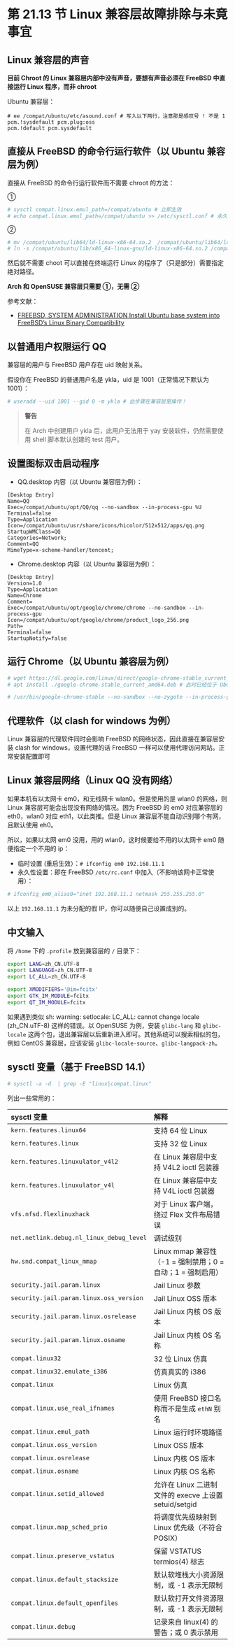 # 第 21.13 节 Linux 兼容层故障排除与未竟事宜

## Linux 兼容层的声音

**目前 Chroot 的 Linux 兼容层内部中没有声音，要想有声音必须在 FreeBSD 中直接运行 Linux 程序，而非 chroot**

Ubuntu 兼容层：

```shell
# ee /compat/ubuntu/etc/asound.conf # 写入以下两行，注意那是感叹号 ! 不是 1
pcm.!sysdefault pcm.plug:oss
pcm.!default pcm.sysdefault
```

## 直接从 FreeBSD 的命令行运行软件（以 Ubuntu 兼容层为例）

直接从 FreeBSD 的命令行运行软件而不需要 chroot 的方法：

①

```sh
# sysctl compat.linux.emul_path=/compat/ubuntu # 立即生效
# echo compat.linux.emul_path=/compat/ubuntu >> /etc/sysctl.conf # 永久化设置
```

②

```sh
# mv /compat/ubuntu/lib64/ld-linux-x86-64.so.2  /compat/ubuntu/lib64/ld-linux-x86-64.so.2.back
# ln -s /compat/ubuntu/lib/x86_64-linux-gnu/ld-linux-x86-64.so.2 /compat/ubuntu/lib64/ld-linux-x86-64.so.2
```

然后就不需要 choot 可以直接在终端运行 Linux 的程序了（只是部分）需要指定绝对路径。

**Arch 和 OpenSUSE 兼容层只需要 ①，无需 ②**

参考文献：

- [FREEBSD, SYSTEM ADMINISTRATION Install Ubuntu base system into FreeBSD’s Linux Binary Compatibility](https://www.micski.dk/2021/12/21/install-ubuntu-base-system-into-freebsds-linux-binary-compatibility/)

## 以普通用户权限运行 QQ

兼容层的用户与 FreeBSD 用户存在 uid 映射关系。

假设你在 FreeBSD 的普通用户名是 ykla，uid 是 1001（正常情况下默认为 1001）：

```sh
# useradd --uid 1001 --gid 0 -m ykla # 此步骤在兼容层里操作！
```

>**警告**
>
>在 Arch 中创建用户 ykla 后，此用户无法用于 yay 安装软件，仍然需要使用 shell 脚本默认创建的 test 用户。

## 设置图标双击启动程序

- QQ.desktop 内容（以 Ubuntu 兼容层为例）：

```shell
[Desktop Entry]
Name=QQ
Exec=/compat/ubuntu/opt/QQ/qq --no-sandbox --in-process-gpu %U
Terminal=false
Type=Application
Icon=/compat/ubuntu/usr/share/icons/hicolor/512x512/apps/qq.png
StartupWMClass=QQ
Categories=Network;
Comment=QQ
MimeType=x-scheme-handler/tencent;
```

- Chrome.desktop 内容（以 Ubuntu 兼容层为例）：

```
[Desktop Entry]
Version=1.0
Type=Application
Name=Chrome
Comment=
Exec=/compat/ubuntu/opt/google/chrome/chrome --no-sandbox --in-process-gpu
Icon=/compat/ubuntu/opt/google/chrome/product_logo_256.png
Path=
Terminal=false
StartupNotify=false
```

## 运行 Chrome（以 Ubuntu 兼容层为例）

```sh
# wget https://dl.google.com/linux/direct/google-chrome-stable_current_amd64.deb # 无需代理软件，可以直连。此时已经位于 Ubuntu 兼容层了。
# apt install ./google-chrome-stable_current_amd64.deb # 此时已经位于 Ubuntu 兼容层了。
```

```sh
# /usr/bin/google-chrome-stable --no-sandbox --no-zygote --in-process-gpu  # 此时已经位于 Ubuntu 兼容层了。
```

## 代理软件（以 clash for windows 为例）

Linux 兼容层的代理软件同时会影响 FreeBSD 的网络状态，因此直接在兼容层安装 clash for windows，设置代理的话 FreeBSD 一样可以使用代理访问网站。正常安装配置即可

## Linux 兼容层网络（Linux QQ 没有网络）

如果本机有以太网卡 em0，和无线网卡 wlan0。但是使用的是 wlan0 的网络，则 Linux 兼容层可能会出现没有网络的情况。因为 FreeBSD 的 em0 对应兼容层的 eth0，wlan0 对应 eth1，以此类推。但是 Linux 兼容层不能自动识别哪个有网，且默认使用 eh0。

所以，如果以太网 em0 没用，用的 wlan0，这时候要给不用的以太网卡 em0 随便指定一个不用的 ip：

- 临时设置 (重启生效）：`# ifconfig em0 192.168.11.1`
- 永久性设置：即在 FreeBSD `/etc/rc.conf` 中加入（不影响该网卡正常使用）：

```sh
# ifconfig_em0_alias0="inet 192.168.11.1 netmask 255.255.255.0"
```

以上 `192.168.11.1` 为未分配的假 IP，你可以随便自己设置成别的。

## 中文输入

将 `/home` 下的 `.profile` 放到兼容层的 `/` 目录下：

```sh
export LANG=zh_CN.UTF-8
export LANGUAGE=zh_CN.UTF-8
export LC_ALL=zh_CN.UTF-8

export XMODIFIERS='@im=fcitx'
export GTK_IM_MODULE=fcitx
export QT_IM_MODULE=fcitx
```

如果遇到类似 sh: warning: setlocale: LC_ALL: cannot change locale (zh_CN.uTF-8) 这样的错误。以 OpenSUSE 为例，安装 `glibc-lang` 和 `glibc-locale` 这两个包，退出兼容层以后重新进入即可。其他系统可以搜索相似的包，例如 CentOS 兼容层，应该安装 `glibc-locale-source`、`glibc-langpack-zh`。

## sysctl 变量（基于 FreeBSD 14.1）

```sh
# sysctl -a -d  | grep -E "linux|compat.linux"
```

列出一些常用的：

|sysctl 变量 | 解释|
| :--- | :--- |
| `kern.features.linux64` | 支持 64 位 Linux |
| `kern.features.linux` | 支持 32 位 Linux |
| `kern.features.linuxulator_v4l2` | 在 Linux 兼容层中支持 V4L2 ioctl 包装器 |
| `kern.features.linuxulator_v4l` | 在 Linux 兼容层中支持 V4L ioctl 包装器 |
| `vfs.nfsd.flexlinuxhack` | 对于 Linux 客户端，绕过 Flex 文件布局错误 |
| `net.netlink.debug.nl_linux_debug_level` | 调试级别 |
| `hw.snd.compat_linux_mmap` | Linux mmap 兼容性（-1 = 强制禁用；0 = 自动；1 = 强制启用） |
| `security.jail.param.linux` | Jail Linux 参数 |
| `security.jail.param.linux.oss_version` | Jail Linux OSS 版本 |
| `security.jail.param.linux.osrelease` | Jail Linux 内核 OS 版本 |
| `security.jail.param.linux.osname` | Jail Linux 内核 OS 名称 |
| `compat.linux32` | 32 位 Linux 仿真 |
| `compat.linux32.emulate_i386` |仿真真实的 i386 |
| `compat.linux` | Linux 仿真 |
| `compat.linux.use_real_ifnames` | 使用 FreeBSD 接口名称而不是生成 `ethN` 别名 |
| `compat.linux.emul_path` | Linux 运行时环境路径 |
| `compat.linux.oss_version` | Linux OSS 版本 |
| `compat.linux.osrelease` | Linux 内核 OS 版本 |
| `compat.linux.osname` | Linux 内核 OS 名称 |
| `compat.linux.setid_allowed` | 允许在 Linux 二进制文件的 execve 上设置 setuid/setgid |
| `compat.linux.map_sched_prio` | 将调度优先级映射到 Linux 优先级（不符合 POSIX） |
| `compat.linux.preserve_vstatus` | 保留 VSTATUS termios(4) 标志 |
| `compat.linux.default_stacksize` | 默认软堆栈大小资源限制，或 -1 表示无限制 |
| `compat.linux.default_openfiles` | 默认软打开文件资源限制，或 -1 表示无限制 |
| `compat.linux.debug` | 记录来自 linux(4) 的警告；或 0 表示禁用 |

